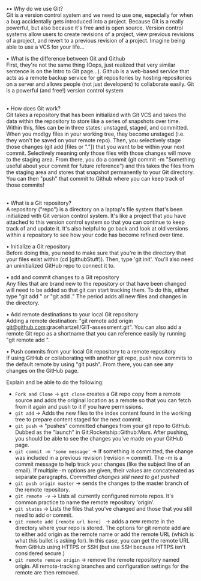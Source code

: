 •• Why do we use Git?<br/>
    Git is a version control system and we need to use one, especially for when a bug accidentally gets introduced into a project. Because Git is a really powerful, but also because it's free and is  open source. Version control systems allow users to create revisions of a project, view previous revisions of a project, and revert to a previous revision of a project. Imagine being able to use a VCS for your life...
<br/>

• What is the difference between Git and Github<br/>
    First, they're not the same thing (Oops, just realized that very similar sentence is on the Intro to Git page...). Github is a web-based service that acts as a remote backup service for git repositories by hosting repositories on a server and allows people (not just developers) to collaborate easily. Git is a powerful (and free!) version control system  
<br/>

• How does Git work?<br/>
    Git takes a repository that has been initialized with Git VCS and takes the data within the repository to store like a series of snapshots over time. Within this, files can be in three states: unstaged, staged, and committed. When you modigy files in your working tree, they become unstaged (i.e. they won't be saved on your remote repo). Then, you selectively stage those changes (git add [files or "."]) that you want to be within your next commit. Selectively meaning only those files with those changes will move to the staging area. From there, you do a commit (git commit -m "Something useful about your commit for future reference") and this takes the files from the staging area and stores that snapshot permanently to your Git directory. You can then "push" that commit to Github where you can keep track of those commits!  
<br/>

• What is a Git repository?<br/>
    A repository ("repo") is a directory on a laptop's file system that's been initialized with Git version control system. It's like a project that you have attached to this version control system so that you can continue to keep track of and update it. It's also helpful to go back and look at old versions within a repository to see how your code has become refined over time.
<br/>

• Initialize a Git repository<br/>
    Before doing this, you need to make sure that you're in the directory that your files exist within (cd [githubStuff]). Then, type 'git init'. You'll also need an uninitialized GitHub repo to connect it to. 
<br/>

• add and commit changes to a Git repository<br/>
    Any files that are brand new to the repository or that have been changed will need to be added so that git can start tracking them. To do this, either type "git add <filename>" or "git add ." The period adds all new files and changes in the directory. 
<br/>

• Add remote destinations to your local Git repository<br/>
    Adding a remote destination: "git remote add origin git@github.com:gracehartzell/GIT-assessment.git". You can also add a remote Git repo as a shortname that you can reference easily by running "git remote add <shortname> <url>". 
<br/>

• Push commits from your local Git repository to a remote repository<br/>
    If using GitHub or collaborating with another git repo, push new commits to the default remote by using "git push". From there, you can see any changes on the GitHub page. 
<br/>



Explain and be able to do the following:
- `Fork and Clone`  → `git clone` creates a Git repo copy from a remote source and adds the original location as a remote so that you can fetch from it again and push to it if you have permissions.
- `git add` → Adds the new files to the index content found in the working tree to prepare content staged for the next commit. 
- `git push` → "pushes" committed changes from your git repo to GitHub. Dubbed as the "launch" in Git:Rocketship::Github:Mars. After pushing, you should be able to see the changes you've made on your GitHub page.
- `git commit -m 'some message'` → 
If something is committed, the change was included in a previous revision (revision ≈ commit). The -m is a commit message to help track your changes (like the subject line of an email). If multiple -m options are given, their values are concatenated as separate paragraphs. *Committed changes still need to get pushed*
- `git push origin master` → sends the changes to the master branch of the remote repository. 
- `git remote -v` → Lists all currently configured remote repos. It's common practice to name the remote repository 'origin'.
- `git status` → Lists the files that you've changed and those that you still need to add or commit. 
- `git remote add [remote url here] ` → adds a new remote in the directory where your repo is stored. The options for git remote add are to either add origin as the remote name or add the remote URL (which is what this bullet is asking for). In this case, you can get the remote URL from GitHub using HTTPS or SSH (but use SSH because HTTPS isn't considered secure.)
- `git remote remove origin` → remove the remote repository named origin. All remote-tracking branches and configuration settings for the remote are then removed.
